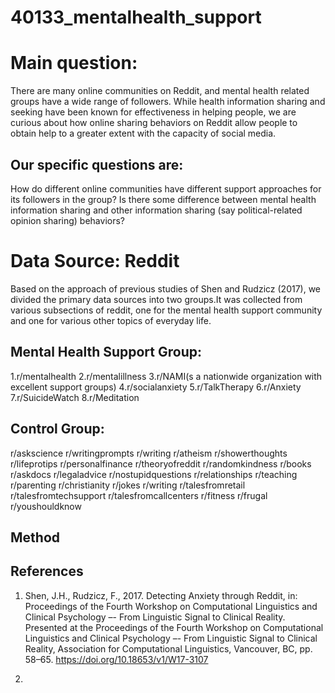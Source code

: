 # 40133_mentalhealth_support

# Main question:
There are many online communities on Reddit, and mental health related groups have a wide range of followers. While health information sharing and seeking have been known for effectiveness in helping people, we are curious about how online sharing behaviors on Reddit allow people to obtain help to a greater extent with the capacity of social media. 

## Our specific questions are: 
How do different online communities have different support approaches for its followers in the group? Is there some difference between mental health information sharing and other information sharing (say political-related opinion sharing) behaviors? 


# Data Source: Reddit 
Based on the approach of previous studies of Shen and Rudzicz (2017), we divided the primary data sources into two groups.It was collected from various subsections of reddit, one for the mental health support community and one for various other topics of everyday life.


## Mental Health Support Group:
1.r/mentalhealth
2.r/mentalillness
3.r/NAMI(s a nationwide organization with excellent support groups)
4.r/socialanxiety
5.r/TalkTherapy
6.r/Anxiety
7.r/SuicideWatch
8.r/Meditation


## Control Group:
r/askscience
r/writingprompts 
r/writing r/atheism 
r/showerthoughts 
r/lifeprotips 
r/personalfinance 
r/theoryofreddit 
r/randomkindness 
r/books 
r/askdocs 
r/legaladvice 
r/nostupidquestions 
r/relationships
r/teaching 
r/parenting 
r/christianity 
r/jokes 
r/writing 
r/talesfromretail 
r/talesfromtechsupport 
r/talesfromcallcenters 
r/fitness 
r/frugal 
r/youshouldknow

## Method

## References
1. Shen, J.H., Rudzicz, F., 2017. Detecting Anxiety through Reddit, in: Proceedings of the Fourth Workshop on Computational Linguistics and           Clinical Psychology –- From Linguistic Signal to Clinical Reality. Presented at the Proceedings of the Fourth Workshop on Computational Linguistics and           Clinical Psychology –- From Linguistic Signal to Clinical Reality, Association for Computational Linguistics, Vancouver, BC, pp. 58–65. https://doi.org/10.18653/v1/W17-3107

2. 


